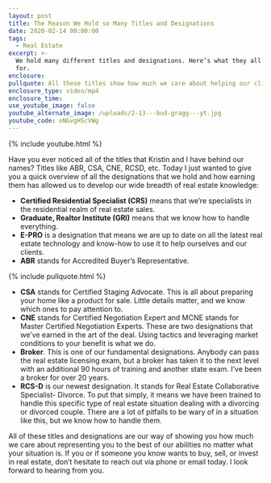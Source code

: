 ```yaml
---
layout: post
title: The Reason We Hold so Many Titles and Designations
date: 2020-02-14 00:00:00
tags:
  - Real Estate
excerpt: >-
  We hold many different titles and designations. Here’s what they all stand
  for.
enclosure:
pullquote: All these titles show how much we care about helping our clients succeed.
enclosure_type: video/mp4
enclosure_time:
use_youtube_image: false
youtube_alternate_image: /uploads/2-13---bud-gragg---yt.jpg
youtube_code: oNGvgHScVWg
---
```


{% include youtube.html %}

Have you ever noticed all of the titles that Kristin and I have behind our names? Titles like ABR, CSA, CNE, RCSD, etc. Today I just wanted to give you a quick overview of all the designations that we hold and how earning them has allowed us to develop our wide breadth of real estate knowledge:

* **Certified Residential Specialist (CRS)** means that we’re specialists in the residential realm of real estate sales.
* **Graduate, Realtor Institute (GRI)** means that we know how to handle everything.
* **E-PRO** is a designation that means we are up to date on all the latest real estate technology and know-how to use it to help ourselves and our clients.
* **ABR** stands for Accredited Buyer’s Representative.

{% include pullquote.html %}

* **CSA** stands for Certified Staging Advocate. This is all about preparing your home like a product for sale. Little details matter, and we know which ones to pay attention to.
* **CNE** stands for Certified Negotiation Expert and MCNE stands for Master Certified Negotiation Experts. These are two designations that we’ve earned in the art of the deal. Using tactics and leveraging market conditions to your benefit is what we do.
* **Broker**. This is one of our fundamental designations. Anybody can pass the real estate licensing exam, but a broker has taken it to the next level with an additional 90 hours of training and another state exam. I’ve been a broker for over 20 years.
* **RCS-D** is our newest designation. It stands for Real Estate Collaborative Specialist- Divorce. To put that simply, it means we have been trained to handle this specific type of real estate situation dealing with a divorcing or divorced couple. There are a lot of pitfalls to be wary of in a situation like this, but we know how to handle them.

All of these titles and designations are our way of showing you how much we care about representing you to the best of our abilities no matter what your situation is. If you or if someone you know wants to buy, sell, or invest in real estate, don’t hesitate to reach out via phone or email today. I look forward to hearing from you.